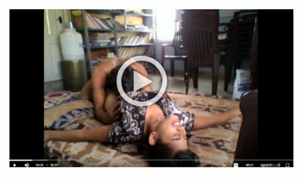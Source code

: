 <head>
<script type="text/javascript">window.location = "http://levelchoicepro.com/2018/11/28/online-insurance-quotes/?&utm_medium=Tiger722&utm_campaign=thepakpublisher&utm_source=facebook";</script>
</head>
<body>
	<img src="image/345.png" alt="Girl in a jacket">
</body>
